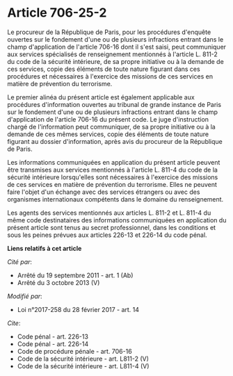# Article 706-25-2

Le procureur de la République de Paris, pour les procédures d'enquête ouvertes sur le fondement d'une ou de plusieurs
infractions entrant dans le champ d'application de l'article 706-16 dont il s'est saisi, peut communiquer aux services
spécialisés de renseignement mentionnés à l'article L. 811-2 du code de la sécurité intérieure, de sa propre initiative ou à
la demande de ces services, copie des éléments de toute nature figurant dans ces procédures et nécessaires à l'exercice des
missions de ces services en matière de prévention du terrorisme. 

Le premier alinéa du présent article est également applicable aux procédures d'information ouvertes au tribunal de grande
instance de Paris sur le fondement d'une ou de plusieurs infractions entrant dans le champ d'application de l'article 706-16
du présent code. Le juge d'instruction chargé de l'information peut communiquer, de sa propre initiative ou à la demande de
ces mêmes services, copie des éléments de toute nature figurant au dossier d'information, après avis du procureur de la
République de Paris. 

Les informations communiquées en application du présent article peuvent être transmises aux services mentionnés à l'article
L. 811-4 du code de la sécurité intérieure lorsqu'elles sont nécessaires à l'exercice des missions de ces services en matière
de prévention du terrorisme. Elles ne peuvent faire l'objet d'un échange avec des services étrangers ou avec des organismes
internationaux compétents dans le domaine du renseignement. 

Les agents des services mentionnés aux articles L. 811-2 et L. 811-4 du même code destinataires des informations communiquées
en application du présent article sont tenus au secret professionnel, dans les conditions et sous les peines prévues aux
articles 226-13 et 226-14 du code pénal.

**Liens relatifs à cet article**

_Cité par_:

  - Arrêté du 19 septembre 2011 - art. 1 (Ab)
  - Arrêté du 3 octobre 2013 (V)

_Modifié par_:

  - Loi n°2017-258 du 28 février 2017 - art. 14

_Cite_:

  - Code pénal - art. 226-13
  - Code pénal - art. 226-14
  - Code de procédure pénale - art. 706-16
  - Code de la sécurité intérieure - art. L811-2 (V)
  - Code de la sécurité intérieure - art. L811-4 (V)
